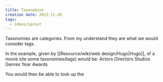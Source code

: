 ```yaml
---
title: Taxonomies
creation date: 2023-11-28
tags:
  - ideas/sprout
---
```

Taxonomies are categories. From my understand they are what we would consider tags.

In the example, given by [[Resource/wiki/web design/Hugo|Hugo]], of a movie site some taxonomies(tags) would be:
	Actors
	Directors
	Studios
	Genres
	Year
	Awards

You would then be able to look up the


